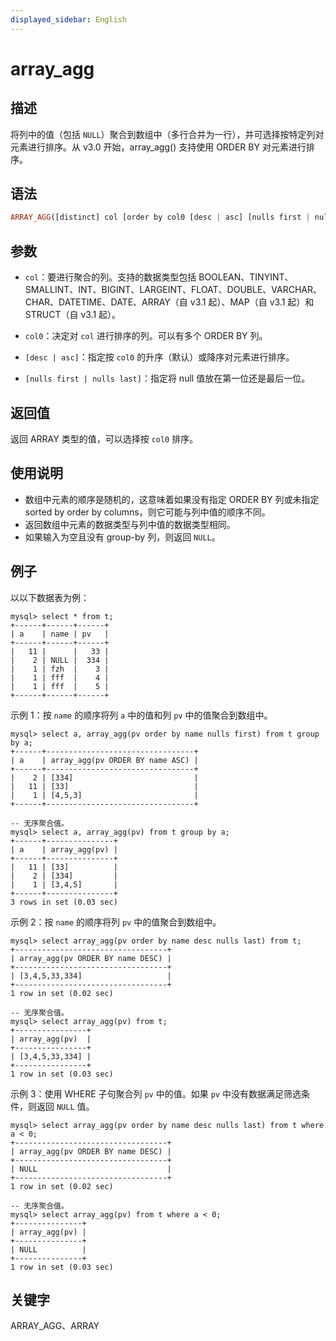 ```yaml
---
displayed_sidebar: English
---
```


# array_agg

## 描述

将列中的值（包括 `NULL`）聚合到数组中（多行合并为一行），并可选择按特定列对元素进行排序。从 v3.0 开始，array_agg() 支持使用 ORDER BY 对元素进行排序。

## 语法

```Haskell
ARRAY_AGG([distinct] col [order by col0 [desc | asc] [nulls first | nulls last] ...])
```

## 参数

- `col`：要进行聚合的列。支持的数据类型包括 BOOLEAN、TINYINT、SMALLINT、INT、BIGINT、LARGEINT、FLOAT、DOUBLE、VARCHAR、CHAR、DATETIME、DATE、ARRAY（自 v3.1 起）、MAP（自 v3.1 起）和 STRUCT（自 v3.1 起）。

- `col0`：决定对 `col` 进行排序的列。可以有多个 ORDER BY 列。

- `[desc | asc]`：指定按 `col0` 的升序（默认）或降序对元素进行排序。

- `[nulls first | nulls last]`：指定将 null 值放在第一位还是最后一位。

## 返回值

返回 ARRAY 类型的值，可以选择按 `col0` 排序。

## 使用说明

- 数组中元素的顺序是随机的，这意味着如果没有指定 ORDER BY 列或未指定 sorted by order by columns，则它可能与列中值的顺序不同。
- 返回数组中元素的数据类型与列中值的数据类型相同。
- 如果输入为空且没有 group-by 列，则返回 `NULL`。

## 例子

以以下数据表为例：

```plaintext
mysql> select * from t;
+------+------+------+
| a    | name | pv   |
+------+------+------+
|   11 |      |   33 |
|    2 | NULL |  334 |
|    1 | fzh  |    3 |
|    1 | fff  |    4 |
|    1 | fff  |    5 |
+------+------+------+
```

示例 1：按 `name` 的顺序将列 `a` 中的值和列 `pv` 中的值聚合到数组中。

```plaintext
mysql> select a, array_agg(pv order by name nulls first) from t group by a;
+------+---------------------------------+
| a    | array_agg(pv ORDER BY name ASC) |
+------+---------------------------------+
|    2 | [334]                           |
|   11 | [33]                            |
|    1 | [4,5,3]                         |
+------+---------------------------------+

-- 无序聚合值。
mysql> select a, array_agg(pv) from t group by a;
+------+---------------+
| a    | array_agg(pv) |
+------+---------------+
|   11 | [33]          |
|    2 | [334]         |
|    1 | [3,4,5]       |
+------+---------------+
3 rows in set (0.03 sec)
```

示例 2：按 `name` 的顺序将列 `pv` 中的值聚合到数组中。

```plaintext
mysql> select array_agg(pv order by name desc nulls last) from t;
+----------------------------------+
| array_agg(pv ORDER BY name DESC) |
+----------------------------------+
| [3,4,5,33,334]                   |
+----------------------------------+
1 row in set (0.02 sec)

-- 无序聚合值。
mysql> select array_agg(pv) from t;
+----------------+
| array_agg(pv)  |
+----------------+
| [3,4,5,33,334] |
+----------------+
1 row in set (0.03 sec)
```

示例 3：使用 WHERE 子句聚合列 `pv` 中的值。如果 `pv` 中没有数据满足筛选条件，则返回 `NULL` 值。

```plaintext
mysql> select array_agg(pv order by name desc nulls last) from t where a < 0;
+----------------------------------+
| array_agg(pv ORDER BY name DESC) |
+----------------------------------+
| NULL                             |
+----------------------------------+
1 row in set (0.02 sec)

-- 无序聚合值。
mysql> select array_agg(pv) from t where a < 0;
+---------------+
| array_agg(pv) |
+---------------+
| NULL          |
+---------------+
1 row in set (0.03 sec)
```

## 关键字

ARRAY_AGG、ARRAY